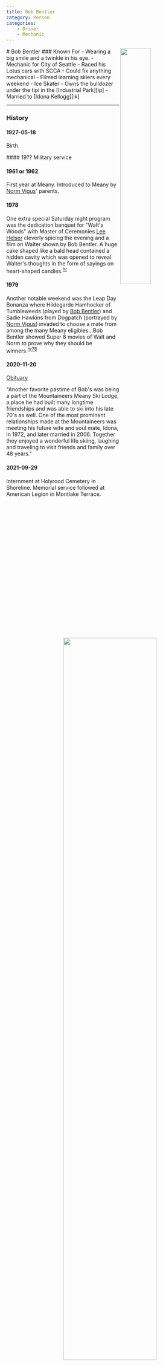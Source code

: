```yaml
---
title: Bob Bentler
category: Person
categories:
    - Driver
    - Mechanic
---
```

<img src="/img/2021-Bob-Bentler.jpeg" style="width: 40%;" align="right">
# Bob Bentler
### Known For
- Wearing a big smile and a twinkle in his eye.
- Mechanic for City of Seattle
- Raced his Lotus cars with SCCA
- Could fix anything mechanical
- Filmed learning skiers every weekend
- Ice Skater
- Owns the bulldozer under the tipi in the [Industrial Park][ip]
- Married to [Idona Kellogg][ik]

---
### History

#### 1927-05-18

Birth.

<img src="/img/2021-Bob-Bentler-Service.jpeg" style="width: 70%;" align="right">
#### 19?? Military service



#### 1961 or 1962

First year at Meany. Introduced to Meany by [Norm Vigus](/Person/Norm-Vigus)' parents.


#### 1978

One extra special Saturday night program was the dedication banquet for "Walt's Woods" with Master of Ceremonies [Lee Helser](/Person/Lee-Helser) cleverly spicing the evening and a film on Walter shown by Bob Bentler. A huge cake shaped like a bald head contained a hidden cavity which was opened to reveal Walter's thoughts in the form of sayings on heart-shaped candies.<sup>[hr][]</sup>

#### 1979

Another notable weekend was the Leap Day Bonanza where Hildegarde Hamhocker of Tumbleweeds (played by [Bob Bentler](/Person/Bob-Bentler)) and Sadie Hawkins from Dogpatch (portrayed by [Norm Vigus](/Person/Norm-Vigus)) invaded to choose a mate from among the many Meany eligibles...Bob Bentler showed Super 8 movies of Walt and Norm to prove why they should be winners.<sup>[hr78][]</sup>
<img src="/img/2021-Bob-Bentler-Dozer.jpeg" style="width: 60%;" align="right">

#### 2020-11-20

[Obituary](https://obituaries.seattletimes.com/obituary/robert-bentler-1081146266)

"Another favorite pastime of Bob's was being a part of the Mountaineers Meany
Ski Lodge, a place he had built many longtime friendships and was able to ski
into his late 70's as well. One of the most prominent relationships made at
the Mountaineers was meeting his future wife and soul mate, Idona, in 1972,
and later married in 2006. Together they enjoyed a wonderful life skiing,
laughing and traveling to visit friends and family over 48 years."

#### 2021-09-29
<img src="/img/2021-Bob-Bentler-Memorial.jpeg" style="width: 60%;" align="right">

Internment at Holyrood Cemetery in Shoreline. Memorial service followed at American Legion in Montlake Terrace.


[ik]: /Person/Idona-Kellogg
[ip]: /Area/Industrial-Park
[hr]: /History/Reports
[hr78]: /History/Reports#1978

